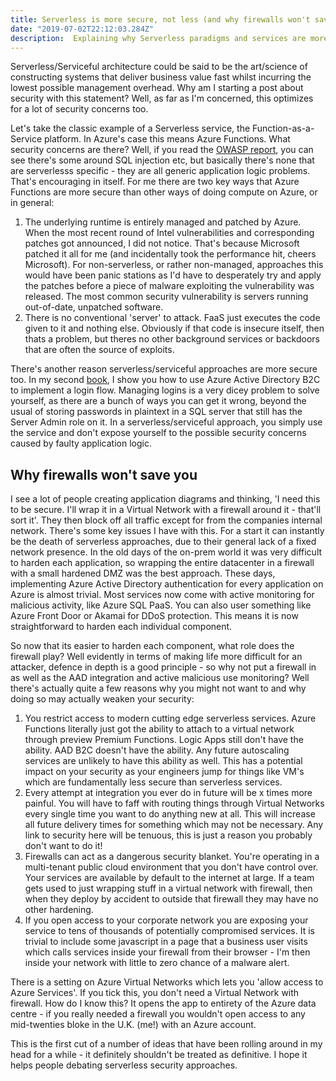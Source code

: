 ```yaml
---
title: Serverless is more secure, not less (and why firewalls won't save you)
date: "2019-07-02T22:12:03.284Z"
description:  Explaining why Serverless paradigms and services are more secure than their non-serverless counterparts and why VNETs/Firewalls/IP Whitelisting are not the best approach in the cloud
---
```


Serverless/Serviceful architecture could be said to be the art/science of constructing systems that deliver business value fast whilst incurring the lowest possible management overhead. Why am I starting a post about security with this statement? Well, as far as I'm concerned, this optimizes for a lot of security concerns too. 

Let's take the classic example of a Serverless service, the Function-as-a-Service platform. In Azure's case this means Azure Functions. What security concerns are there? Well, if you read the [OWASP report](https://amzn.to/2ENeSwZ), you can see there's some around SQL injection etc, but basically there's none that are serverlesss specific - they are all generic application logic problems. That's encouraging in itself. For me there are two key ways that Azure Functions are more secure than other ways of doing compute on Azure, or in general:
1. The underlying runtime is entirely managed and patched by Azure. When the most recent round of Intel vulnerabilities and corresponding patches got announced, I did not notice. That's because Microsoft patched it all for me (and incidentally took the performance hit, cheers Microsoft). For non-serverless, or rather non-managed, approaches this would have been panic stations as I'd have to desperately try and apply the patches before a piece of malware exploiting the vulnerability was released. The most common security vulnerability is servers running out-of-date, unpatched software.
2. There is no conventional 'server' to attack. FaaS just executes the code given to it and nothing else. Obviously if that code is insecure itself, then thats a problem, but theres no other background services or backdoors that are often the source of exploits.

There's another reason serverless/serviceful approaches are more secure too. In my second [book](https://amzn.to/2ENeSwZ), I show you how to use Azure Active Directory B2C to implement a login flow. Managing logins is a very dicey problem to solve yourself, as there are a bunch of ways you can get it wrong, beyond the usual of storing passwords in plaintext in a SQL server that still has the Server Admin role on it. In a serverless/serviceful approach, you simply use the service and don't expose yourself to the possible security concerns caused by faulty application logic.

## Why firewalls won't save you
I see a lot of people creating application diagrams and thinking, 'I need this to be secure. I'll wrap it in a Virtual Network with a firewall around it - that'll sort it'. They then block off all traffic except for from the companies internal network. There's some key issues I have with this. For a start it can instantly be the death of serverless approaches, due to their general lack of a fixed network presence. In the old days of the on-prem world it was very difficult to harden each application, so wrapping the entire datacenter in a firewall with a small hardened DMZ was the best approach. These days, implementing Azure Active Directory authentication for every application on Azure is almost trivial. Most services now come with active monitoring for malicious activity, like Azure SQL PaaS. You can also user something like Azure Front Door or Akamai for DDoS protection. This means it is now straightforward to harden each individual component. 

So now that its easier to harden each component, what role does the firewall play? Well evidently in terms of making life more difficult for an attacker, defence in depth is a good principle - so why not put a firewall in as well as the AAD integration and active malicious use monitoring? Well there's actually quite a few reasons why you might not want to and why doing so may actually weaken your security: 
1. You restrict access to modern cutting edge serverless services. Azure Functions literally just got the ability to attach to a virtual network through preview Premium Functions. Logic Apps still don't have the ability. AAD B2C doesn't have the ability. Any future autoscaling services are unlikely to have this ability as well. This has a potential impact on your security as your engineers jump for things like VM's which are fundamentally less secure than serverless services. 
2. Every attempt at integration you ever do in future will be x times more painful. You will have to faff with routing things through Virtual Networks every single time you want to do anything new at all. This will increase all future delivery times for something which may not be necessary. Any link to security here will be tenuous, this is just a reason you probably don't want to do it!
3. Firewalls can act as a dangerous security blanket. You're operating in a multi-tenant public cloud environment that you don't have control over. Your services are available by default to the internet at large. If a team gets used to just wrapping stuff in a virtual network with firewall, then when they deploy by accident to outside that firewall they may have no other hardening.
4. If you open access to your corporate network you are exposing your service to tens of thousands of potentially compromised services. It is trivial to include some javascript in a page that a business user visits which calls services inside your firewall from their browser - I'm then inside your network with little to zero chance of a malware alert. 

There is a setting on Azure Virtual Networks which lets you 'allow access to Azure Services'. If you tick this, you don't need a Virtual Network with firewall. How do I know this? It opens the app to entirety of the Azure data centre - if you really needed a firewall you wouldn't open access to any mid-twenties bloke in the U.K. (me!) with an Azure account.

This is the first cut of a number of ideas that have been rolling around in my head for a while - it definitely shouldn't be treated as definitive. I hope it helps people debating serverless security approaches.